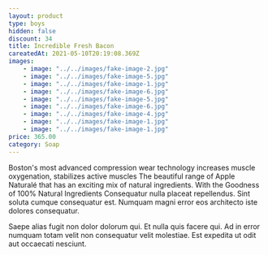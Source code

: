 ```yaml
---
layout: product
type: boys
hidden: false
discount: 34
title: Incredible Fresh Bacon
careatedAt: 2021-05-10T20:19:08.369Z
images:
    - image: "../../images/fake-image-2.jpg"
    - image: "../../images/fake-image-5.jpg"
    - image: "../../images/fake-image-1.jpg"
    - image: "../../images/fake-image-6.jpg"
    - image: "../../images/fake-image-5.jpg"
    - image: "../../images/fake-image-6.jpg"
    - image: "../../images/fake-image-4.jpg"
    - image: "../../images/fake-image-1.jpg"
    - image: "../../images/fake-image-1.jpg"
price: 365.00
category: Soap
---
```

Boston's most advanced compression wear technology increases muscle oxygenation, stabilizes active muscles
The beautiful range of Apple Naturalé that has an exciting mix of natural ingredients. With the Goodness of 100% Natural Ingredients
Consequatur nulla placeat repellendus. Sint soluta cumque consequatur est. Numquam magni error eos architecto iste dolores consequatur.
 Saepe alias fugit non dolor dolorum qui. Et nulla quis facere qui. Ad in error numquam totam velit non consequatur velit molestiae. Est expedita ut odit aut occaecati nesciunt.
